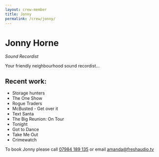 ```yaml
---
layout: crew-member
title: Jonny
permalink: /crew/jonny/
---
```


# Jonny Horne
_Sound Recordist_

Your friendly neighbourhood sound recordist...

## Recent work:
+ Storage hunters
+ The One Show
+ Rogue Traders
+ McBusted - Get over it
+ Text Santa
+ The Big Reunion: On Tour
+ Tonight
+ Got to Dance
+ Take Me Out
+ Crimewatch

To book Jonny please call [07984 189 135](tel:+447984189135) or email [amanda@freshaudio.tv](mailto:amanda@freshaudio.tv)